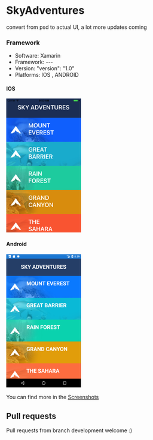 # SkyAdventures
convert from psd to actual UI, a lot more updates coming

 
### Framework
* Software:  Xamarin
* Framework: ---
* Version:    "version": "1.0"
* Platforms:  IOS , ANDROID
 
#### IOS

<img src="Screenshots/ios/home.png" width="200">

#### Android

<img src="Screenshots/android/home.png" width="200">

You can find more in the [Screenshots](https://github.com/leroygumede/SkyAdventures/tree/master/Screenshots) 

## Pull requests ##

Pull requests from branch development welcome :)